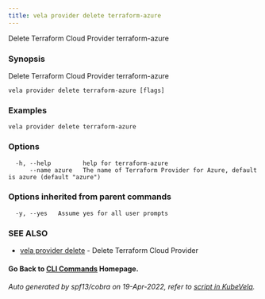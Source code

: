 ```yaml
---
title: vela provider delete terraform-azure
---
```


Delete Terraform Cloud Provider terraform-azure

### Synopsis

Delete Terraform Cloud Provider terraform-azure

```
vela provider delete terraform-azure [flags]
```

### Examples

```
vela provider delete terraform-azure
```

### Options

```
  -h, --help         help for terraform-azure
      --name azure   The name of Terraform Provider for Azure, default is azure (default "azure")
```

### Options inherited from parent commands

```
  -y, --yes   Assume yes for all user prompts
```

### SEE ALSO

* [vela provider delete](vela_provider_delete)	 - Delete Terraform Cloud Provider

#### Go Back to [CLI Commands](vela) Homepage.


###### Auto generated by spf13/cobra on 19-Apr-2022, refer to [script in KubeVela](https://github.com/oam-dev/kubevela/tree/master/hack/docgen).
